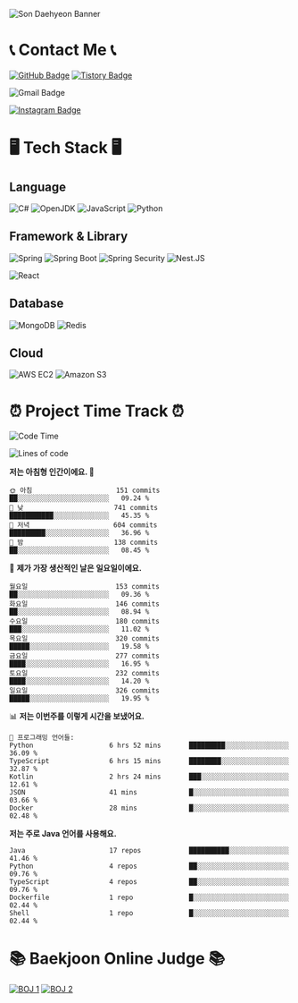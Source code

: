 ![Son Daehyeon Banner](https://capsule-render.vercel.app/api?type=waving&color=0:654ea3,100:eaafc8&height=250&animation=fadeIn&text=Son%20Daehyeon&fontSize=56&fontAlignY=35&fontColor=ffffff)

# 📞 Contact Me 📞

[![GitHub Badge](https://img.shields.io/badge/son--daehyeon-000000?style=for-the-badge&logo=github&logoColor=white)](https://github.com/son-daehyeon)
[![Tistory Badge](https://img.shields.io/badge/sondaehyeon-000000?style=for-the-badge&logo=tistory&logoColor=white)](https://sondaehyeon.tistory.com)

![Gmail Badge](https://img.shields.io/badge/sondaehyeon01@gmail.com-D14836?style=for-the-badge&logo=gmail&logoColor=white)

[![Instagram Badge](https://img.shields.io/badge/son.__.daehyeon-E4405F?style=for-the-badge&logo=instagram&logoColor=white)](https://www.instagram.com/son._.daehyeon/)

# 🖥️ Tech Stack 🖥️

## Language

![C#](https://img.shields.io/badge/C%23-512BD4?style=for-the-badge&logo=csharp&logoColor=white)
![OpenJDK](https://img.shields.io/badge/OpenJDK-ED8B00?style=for-the-badge&logo=openjdk&logoColor=white)
![JavaScript](https://img.shields.io/badge/JavaScript-323330?style=for-the-badge&logo=javascript&logoColor=F7DF1E)
![Python](https://img.shields.io/badge/Python-FFD43B?style=for-the-badge&logo=python&logoColor=blue)

## Framework & Library

![Spring](https://img.shields.io/badge/Spring-6DB33F?style=for-the-badge&logo=spring&logoColor=white)
![Spring Boot](https://img.shields.io/badge/Spring_Boot-F2F4F9?style=for-the-badge&logo=spring-boot)
![Spring Security](https://img.shields.io/badge/Spring_Security-F2F4F9?style=for-the-badge&logo=springsecurity)
![Nest.JS](https://img.shields.io/badge/-NestJs-ea2845?style=for-the-badge&logo=nestjs&logoColor=white)
 
![React](https://img.shields.io/badge/React-20232A?style=for-the-badge&logo=react&logoColor=61DAFB)

## Database
![MongoDB](https://img.shields.io/badge/MongoDB-4EA94B?style=for-the-badge&logo=mongodb&logoColor=white)
![Redis](https://img.shields.io/badge/Redis-DC382D?style=for-the-badge&logo=redis&logoColor=white)

## Cloud
![AWS EC2](https://img.shields.io/badge/AWS%20EC2-FF9900?style=for-the-badge&logo=amazon%20ec2&logoColor=white)
![Amazon S3](https://img.shields.io/badge/Amazon%20S3-569A31?style=for-the-badge&logo=amazon%20s3&logoColor=white)

# ⏰ Project Time Track ⏰
<!--START_SECTION:waka-->
![Code Time](http://img.shields.io/badge/Code%20Time-386%20hrs%2036%20mins-blue)

![Lines of code](https://img.shields.io/badge/%EC%A0%80%EB%8A%94%20%EC%97%AC%ED%83%9C%EA%B9%8C%EC%A7%80%20-436.0%20thousand%20%EC%A4%84%EC%9D%98%20%EC%BD%94%EB%93%9C%EB%A5%BC%20%EC%9E%91%EC%84%B1%ED%96%88%EC%96%B4%EC%9A%94.-blue)

**저는 아침형 인간이에요. 🐤** 

```text
🌞 아침                     151 commits         ██░░░░░░░░░░░░░░░░░░░░░░░   09.24 % 
🌆 낮　                     741 commits         ███████████░░░░░░░░░░░░░░   45.35 % 
🌃 저녁                     604 commits         █████████░░░░░░░░░░░░░░░░   36.96 % 
🌙 밤　                     138 commits         ██░░░░░░░░░░░░░░░░░░░░░░░   08.45 % 
```
📅 **제가 가장 생산적인 날은 일요일이에요.** 

```text
월요일                      153 commits         ██░░░░░░░░░░░░░░░░░░░░░░░   09.36 % 
화요일                      146 commits         ██░░░░░░░░░░░░░░░░░░░░░░░   08.94 % 
수요일                      180 commits         ███░░░░░░░░░░░░░░░░░░░░░░   11.02 % 
목요일                      320 commits         █████░░░░░░░░░░░░░░░░░░░░   19.58 % 
금요일                      277 commits         ████░░░░░░░░░░░░░░░░░░░░░   16.95 % 
토요일                      232 commits         ████░░░░░░░░░░░░░░░░░░░░░   14.20 % 
일요일                      326 commits         █████░░░░░░░░░░░░░░░░░░░░   19.95 % 
```


📊 **저는 이번주를 이렇게 시간을 보냈어요.** 

```text
💬 프로그래밍 언어들: 
Python                   6 hrs 52 mins       █████████░░░░░░░░░░░░░░░░   36.09 % 
TypeScript               6 hrs 15 mins       ████████░░░░░░░░░░░░░░░░░   32.87 % 
Kotlin                   2 hrs 24 mins       ███░░░░░░░░░░░░░░░░░░░░░░   12.61 % 
JSON                     41 mins             █░░░░░░░░░░░░░░░░░░░░░░░░   03.66 % 
Docker                   28 mins             █░░░░░░░░░░░░░░░░░░░░░░░░   02.48 % 
```

**저는 주로 Java 언어를 사용해요.** 

```text
Java                     17 repos            ██████████░░░░░░░░░░░░░░░   41.46 % 
Python                   4 repos             ██░░░░░░░░░░░░░░░░░░░░░░░   09.76 % 
TypeScript               4 repos             ██░░░░░░░░░░░░░░░░░░░░░░░   09.76 % 
Dockerfile               1 repo              █░░░░░░░░░░░░░░░░░░░░░░░░   02.44 % 
Shell                    1 repo              █░░░░░░░░░░░░░░░░░░░░░░░░   02.44 % 
```




<!--END_SECTION:waka-->

# 📚 Baekjoon Online Judge 📚
[![BOJ 1](https://mazandi.herokuapp.com/api?handle=sondaehyeon01)](https://solved.ac/profile/sondaehyeon01)
[![BOJ 2](https://mazandi.herokuapp.com/api?handle=kmu_daehyeon)](https://solved.ac/profile/kmu_daehyeon)
